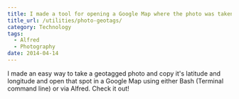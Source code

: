 ```yaml
---
title: I made a tool for opening a Google Map where the photo was taken
title_url: /utilities/photo-geotags/
category: Technology
tags:
  - Alfred
  - Photography
date: 2014-04-14
---
```

I made an easy way to take a geotagged photo and copy it's latitude and longitude and open that spot in a Google Map using either Bash (Terminal command line) or via Alfred. Check it out!
